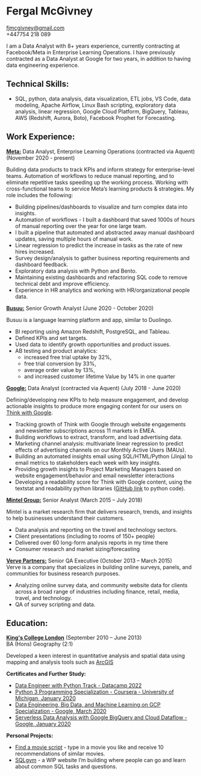 # Fergal McGivney
<fjmcgivney@gmail.com> <br>
+447754 218 089


I am a Data Analyst with 8+ years experience, currently contracting at Facebook/Meta in Enterprise Learning Operations. I have previously contracted as a Data Analyst at Google for two years, in addition to having data engineering experience.

## Technical Skills:

- SQL, python, data analysis, data visualization, ETL jobs, VS Code, data modeling, Apache Airflow, Linux Bash scripting, exploratory data analysis, linear regression, Google Cloud Platform, BigQuery, Tableau, AWS (Redshift, Aurora, Boto), Facebook Prophet for Forecasting. 

## Work Experience: 
<a href="https://about.facebook.com/" target="_blank:"><b>Meta:</b></a> 
Data Analyst, Enterprise Learning Operations (contracted via Aquent) (November 2020 - present)

Building data products to track KPIs and inform strategy for enterprise-level teams. Automation of workflows to reduce manual reporting, and to eliminate repetitive tasks speeding up the working process. Working with cross-functional teams to service Meta’s learning products & strategies. My role includes the following:

- Building pipelines/dashboards to visualize and turn complex data into insights. 
- Automation of workflows - I built a dashboard that saved 1000s of hours of manual reporting over the year for one large team. 
- I built a pipeline that automated and abstracted away manual dashboard updates, saving multiple hours of manual work.
- Linear regression to predict the increase in tasks as the rate of new hires increased.   
- Survey design/analysis to gather business reporting requirements and dashboard feedback. 
- Exploratory data analysis with Python and Bento. 
- Maintaining existing dashboards and refactoring SQL code to remove technical debt and improve efficiency. 
- Experience in HR analytics and working with HR/organizational people data. 


<a href="https://www.busuu.com/" target="_blank:"><b>Busuu:</b></a> 
Senior Growth Analyst (June 2020 - October 2020)

Busuu is a language learning platform and app, similar to Duolingo.
- BI reporting using Amazon Redshift, PostgreSQL, and Tableau.
- Defined KPIs and set targets. 
- Used data to identify growth opportunities and product issues. 
- AB testing and product analytics: 
  - increased free trial uptake by 32%,
  - free trial conversion by 33%,
  - average order value by 13%, 
  - and increased customer lifetime Value by 14% in one quarter
 

<a href="https://about.google/" target="_blank:"><b>Google:</b></a> 
Data Analyst (contracted via Aquent) (July 2018 - June 2020)

Defining/developing new KPIs to help measure engagement, and develop actionable insights to produce more engaging content for our users on <a href="https://www.thinkwithgoogle.com/" target="_blank:">Think with Google</a>.


- Tracking growth of Think with Google through website engagements and newsletter subscriptions across 11 markets in EMEA.
- Building workflows to extract, transform, and load advertising data. 
- Marketing channel analysis: multivariate linear regression to predict effects of advertising channels on our Monthly Active Users (MAUs). 
- Building an automated insights email using SQL/HTML/Python (Jinja) to email metrics to stakeholders each week with key insights.
- Providing growth insights to Project Marketing Managers based on website engagement/behavior and email newsletter interactions
- Developing a readability score for Think with Google content, using the textstat and readability python libraries (<a href="https://github.com/fergmack/prod_readability/blob/master/text_ratings.py" target="_blank:">GitHub link</a> to python code).

<a href="https://www.mintel.com/about-mintel" target="_blank:"><b>Mintel Group:</b></a> 
Senior Analyst (March 2015 – July 2018)

Mintel is a market research firm that delivers research, trends, and insights to help businesses understand their customers.

- Data analysis and reporting on the travel and technology sectors.
- Client presentations (including to rooms of 150+ people)
- Delivered over 60 long-form analysis reports in my time there
- Consumer research and market sizing/forecasting

<a href="https://www.addverve.com/" target="_blank:"><b>Verve Partners:</b></a> 
Senior QA Executive (October 2013 – March 2015) <br>
Verve is a company that specializes in building online surveys, panels, and communities for business research purposes.

- Analyzing online survey data, and community website data for clients across a broad range of industries including finance, retail, media, travel, and technology.
- QA of survey scripting and data. 

## Education:
<a href="https://www.kcl.ac.uk/about" target="_blank:"><b>King's College London</b></a> (September 2010 – June 2013) <br>
BA (Hons) Geography (2:1)
<br>

Developed a keen interest in quantitative analysis and spatial data using mapping and analysis tools such as 
<a href="https://www.esri.com/en-us/arcgis/products/arcgis-online/capabilities/analyze-data" target="_blank:">ArcGIS</a> 

**Certificates and Further Study:** 
- <a href="https://www.datacamp.com/statement-of-accomplishment/track/f5dae186c0bb780b5c5e9e470e085cf279b21510" target="_blank:">Data Engineer with Python Track - Datacamp 2022</a> 
- <a href="https://www.coursera.org/account/accomplishments/specialization/Q3BGK3TCSYVA" target="_blank:">Python 3 Programming Specialization - Coursera - University of Michigan, January 2020</a> 
- <a href="https://www.coursera.org/account/accomplishments/specialization/6CE85UUQKTV3?utm_medium=certificate&utm_source=link&utm_campaign=copybutton_certificate" target="_blank:">Data Engineering, Big Data, and Machine Learning on GCP Specialization - Google, March 2020</a> 
- <a href="https://www.coursera.org/account/accomplishments/verify/CFAAXA4PXM3W" target="_blank:">Serverless Data Analysis with Google BigQuery and Cloud Dataflow - Google, January 2020</a> 

**Personal Projects:**
- <a href="https://replit.com/@fergmack/Find-a-movie-to-watch#main.pya%20Engineer%20with%20Python%20Track%20-%20Datacamp%202022" target="_blank:">Find a movie script</a> - type in a movie you like and receive 10 recommendations of similar movies.
- <a href="https://sqlgym.com" target="_blank:">SQLgym</a> - a WIP website I’m building where people can go and learn about common SQL tasks and questions.

